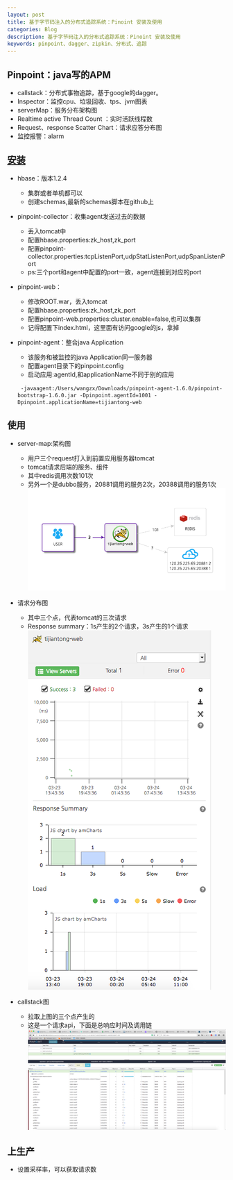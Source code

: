 ```yaml
---
layout: post
title: 基于字节码注入的分布式追踪系统：Pinoint 安装及使用
categories: Blog
description: 基于字节码注入的分布式追踪系统：Pinoint 安装及使用
keywords: pinpoint、dagger、zipkin、分布式、追踪
---
```


## Pinpoint：java写的APM
+ callstack：分布式事物追踪，基于google的dagger。
+ Inspector：监控cpu、垃圾回收、tps、jvm图表
+ serverMap：服务分布架构图
+ Realtime active Thread Count ：实时活跃线程数
+ Request、response Scatter Chart：请求应答分布图
+ 监控报警：alarm


## [安装](https://github.com/naver/pinpoint)
+ hbase：版本1.2.4
    + 集群或者单机都可以
    + 创建schemas,最新的schemas脚本在github上

+ pinpoint-collector：收集agent发送过去的数据
    + 丢入tomcat中
    + 配置hbase.properties:zk_host,zk_port
    + 配置pinpoint-collector.properties:tcpListenPort,udpStatListenPort,udpSpanListenPort
    + ps:三个port和agent中配置的port一致，agent连接到对应的port
    
+ pinpoint-web：
    + 修改ROOT.war，丢入tomcat
    + 配置hbase.properties:zk_host,zk_port
    + 配置pinpoint-web.properties:cluster.enable=false,也可以集群
    + 记得配置下index.html，这里面有访问google的js，拿掉
    
+ pinpoint-agent：整合java Application
    + 该服务和被监控的java Application同一服务器
    + 配置agent目录下的pinpoint.config
    + 启动应用:agentId,和applicationName不同于别的应用
    ```
     -javaagent:/Users/wangzx/Downloads/pinpoint-agent-1.6.0/pinpoint-bootstrap-1.6.0.jar -Dpinpoint.agentId=1001 -Dpinpoint.applicationName=tijiantong-web
    ```

## 使用
+ server-map:架构图
    + 用户三个request打入到前置应用服务器tomcat
    + tomcat请求后端的服务、组件
    + 其中redis调用次数101次
    + 另外一个是dubbo服务，20881调用的服务2次，20388调用的服务1次
![](/images/blog/4728.png)

+ 请求分布图
    + 其中三个点，代表tomcat的三次请求
    + Response summary：1s产生的2个请求，3s产生的1个请求
![](/images/blog/4741.png)

+ callstack图
    + 拉取上图的三个点产生的
    + 这是一个请求api，下面是总响应时间及调用链
![](/images/blog/4748.png)

## 上生产
+ 设置采样率，可以获取请求数